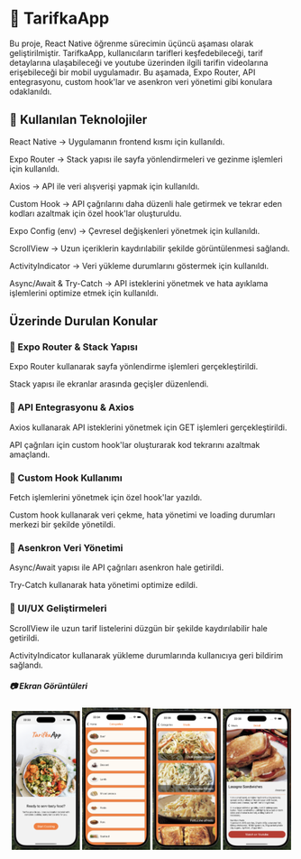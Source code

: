 # 📌 TarifkaApp

Bu proje, React Native öğrenme sürecimin üçüncü aşaması olarak geliştirilmiştir. TarifkaApp, kullanıcıların tarifleri keşfedebileceği, tarif detaylarına ulaşabileceği ve youtube üzerinden ilgili tarifin videolarına erişebileceği bir mobil uygulamadır. Bu aşamada, Expo Router, API entegrasyonu, custom hook'lar ve asenkron veri yönetimi gibi konulara odaklanıldı.

## 🚀 Kullanılan Teknolojiler

React Native → Uygulamanın frontend kısmı için kullanıldı.

Expo Router → Stack yapısı ile sayfa yönlendirmeleri ve gezinme işlemleri için kullanıldı.

Axios → API ile veri alışverişi yapmak için kullanıldı.

Custom Hook → API çağrılarını daha düzenli hale getirmek ve tekrar eden kodları azaltmak için özel hook'lar oluşturuldu.

Expo Config (env) → Çevresel değişkenleri yönetmek için kullanıldı.

ScrollView → Uzun içeriklerin kaydırılabilir şekilde görüntülenmesi sağlandı.

ActivityIndicator → Veri yükleme durumlarını göstermek için kullanıldı.

Async/Await & Try-Catch → API isteklerini yönetmek ve hata ayıklama işlemlerini optimize etmek için kullanıldı.

## Üzerinde Durulan Konular

### 🔹 Expo Router & Stack Yapısı

Expo Router kullanarak sayfa yönlendirme işlemleri gerçekleştirildi.

Stack yapısı ile ekranlar arasında geçişler düzenlendi.

### 🔹 API Entegrasyonu & Axios

Axios kullanarak API isteklerini yönetmek için GET işlemleri gerçekleştirildi.

API çağrıları için custom hook'lar oluşturarak kod tekrarını azaltmak amaçlandı.

### 🔹 Custom Hook Kullanımı

Fetch işlemlerini yönetmek için özel hook'lar yazıldı.

Custom hook kullanarak veri çekme, hata yönetimi ve loading durumları merkezi bir şekilde yönetildi.

### 🔹 Asenkron Veri Yönetimi

Async/Await yapısı ile API çağrıları asenkron hale getirildi.

Try-Catch kullanarak hata yönetimi optimize edildi.

### 🔹 UI/UX Geliştirmeleri

ScrollView ile uzun tarif listelerini düzgün bir şekilde kaydırılabilir hale getirildi.

ActivityIndicator kullanarak yükleme durumlarında kullanıcıya geri bildirim sağlandı.

##### 📷 Ekran Görüntüleri
<p align="center" width="100%">
<img src="./assets/images/TarifkaApp-1.png" width="24%" />
<img src="./assets/images/TarifkaApp-2.png" width="24%" />
<img src="./assets/images/TarifkaApp-3.png" width="24%" />
<img src="./assets/images/TarifkaApp-4.png" width="24%" />
</p>
